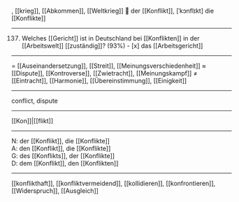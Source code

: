 , [[krieg]], [[Abkommen]], [[Weltkrieg]]
🔵 der [[Konflikt]], [ˈkɔnflɪkt]
die [[Konflikte]]

---
137. Welches [[Gericht]] ist in Deutschland bei [[Konflikten]] in der [[Arbeitswelt]] [[zuständig]]? (93%)
	- [x] das [[Arbeitsgericht]]

---
= [[Auseinandersetzung]], [[Streit]], [[Meinungsverschiedenheit]]
≈ [[Dispute]], [[Kontroverse]], [[Zwietracht]], [[Meinungskampf]]
≠ [[Eintracht]], [[Harmonie]], [[Übereinstimmung]], [[Einigkeit]]

---
conflict, dispute

---
[[Kon]]|[[flikt]]

---
N: der [[Konflikt]], die [[Konflikte]]  
A: den [[Konflikt]], die [[Konflikte]]  
G: des [[Konflikts]], der [[Konflikte]]  
D: dem [[Konflikt]], den [[Konflikten]] 

---
[[konflikthaft]], [[konfliktvermeidend]], [[kollidieren]], [[konfrontieren]], [[Widerspruch]], [[Ausgleich]]